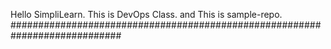 Hello SimpliLearn.
This is DevOps Class.
and This is sample-repo.
############################################################################

